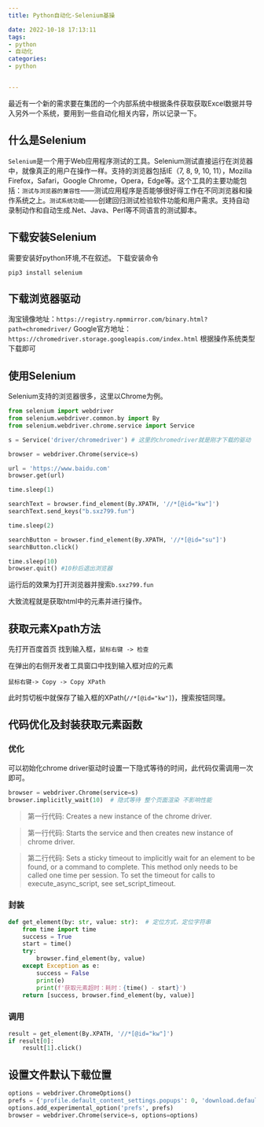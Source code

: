 ```yaml
---
title: Python自动化-Selenium基操

date: 2022-10-18 17:13:11
tags:
- python
- 自动化
categories:
- python


---
```


最近有一个新的需求要在集团的一个内部系统中根据条件获取获取Excel数据并导入另外一个系统，要用到一些自动化相关内容，所以记录一下。
<!--more-->

## 什么是Selenium

`Selenium`是一个用于Web应用程序测试的工具。Selenium测试直接运行在浏览器中，就像真正的用户在操作一样。支持的浏览器包括IE（7, 8, 9, 10, 11），Mozilla Firefox，Safari，Google Chrome，Opera，Edge等。这个工具的主要功能包括：`测试与浏览器的兼容性`——测试应用程序是否能够很好得工作在不同浏览器和操作系统之上。`测试系统功能`——创建回归测试检验软件功能和用户需求。支持自动录制动作和自动生成.Net、Java、Perl等不同语言的测试脚本。

## 下载安装Selenium

需要安装好python环境,不在叙述。
下载安装命令
```
pip3 install selenium
```

## 下载浏览器驱动

淘宝镜像地址：`https://registry.npmmirror.com/binary.html?path=chromedriver/`
Google官方地址：`https://chromedriver.storage.googleapis.com/index.html`
根据操作系统类型下载即可

## 使用Selenium

Selenium支持的浏览器很多，这里以Chrome为例。
```python
from selenium import webdriver
from selenium.webdriver.common.by import By
from selenium.webdriver.chrome.service import Service

s = Service('driver/chromedriver') # 这里的chromedriver就是刚才下载的驱动

browser = webdriver.Chrome(service=s)

url = 'https://www.baidu.com'
browser.get(url)

time.sleep(1)

searchText = browser.find_element(By.XPATH, '//*[@id="kw"]')
searchText.send_keys("b.sxz799.fun")

time.sleep(2)

searchButton = browser.find_element(By.XPATH, '//*[@id="su"]')
searchButton.click()

time.sleep(10) 
browser.quit() #10秒后退出浏览器

```

运行后的效果为打开浏览器并搜索`b.sxz799.fun`

大致流程就是获取html中的元素并进行操作。

## 获取元素Xpath方法
先打开百度首页
找到输入框，`鼠标右键 -> 检查`


在弹出的右侧开发者工具窗口中找到输入框对应的元素

`鼠标右键-> Copy -> Copy XPath`



此时剪切板中就保存了输入框的XPath(`//*[@id="kw"]`)，搜索按钮同理。


## 代码优化及封装获取元素函数

### 优化
可以初始化chrome driver驱动时设置一下隐式等待的时间，此代码仅需调用一次即可。

```python
browser = webdriver.Chrome(service=s)
browser.implicitly_wait(10)  # 隐式等待 整个页面渲染 不影响性能
```


> 第一行代码: Creates a new instance of the chrome driver. 

> 第一行代码: Starts the service and then creates new instance of chrome driver.

> 第二行代码: Sets a sticky timeout to implicitly wait for an element to be found,    or a command to complete. This method only needs to be called one    time per session. To set the timeout for calls to    execute_async_script, see set_script_timeout.

### 封装

```python
def get_element(by: str, value: str):  # 定位方式，定位字符串
    from time import time
    success = True
    start = time()
    try:
        browser.find_element(by, value)
    except Exception as e:
        success = False
        print(e)
        print(f'获取元素超时：耗时：{time() - start}')
    return [success, browser.find_element(by, value)]
```

### 调用

```python
result = get_element(By.XPATH, '//*[@id="kw"]')
if result[0]:
    result[1].click()
```

## 设置文件默认下载位置
```python
options = webdriver.ChromeOptions()
prefs = {'profile.default_content_settings.popups': 0, 'download.default_directory': '/Users/sxz799/Desktop/downLoadDir'}
options.add_experimental_option('prefs', prefs)
browser = webdriver.Chrome(service=s, options=options)
```